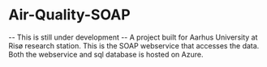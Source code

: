 # Air-Quality-SOAP
-- This is still under development --
A project built for Aarhus University at Risø research station. This is the SOAP webservice that accesses the data. Both the webservice and sql database is hosted on Azure.
